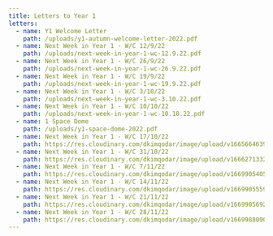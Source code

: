 ```yaml
---
title: Letters to Year 1
letters:
  - name: Y1 Welcome Letter
    path: /uploads/y1-autumn-welcome-letter-2022.pdf
  - name: Next Week in Year 1 - W/C 12/9/22
    path: /uploads/next-week-in-year-1-wc-12.9.22.pdf
  - name: Next Week in Year 1 - W/C 26/9/22
    path: /uploads/next-week-in-year-1-wc-26.9.22.pdf
  - name: Next Week in Year 1 - W/C 19/9/22
    path: /uploads/next-week-in-year-1-wc-19.9.22.pdf
  - name: Next Week in Year 1 - W/C 3/10/22
    path: /uploads/next-week-in-year-1-wc-3.10.22.pdf
  - name: Next Week in Year 1 - W/C 10/10/22
    path: /uploads/next-week-in-year-1-wc-10.10.22.pdf
  - name: 1 Space Dome
    path: /uploads/y1-space-dome-2022.pdf
  - name: Next Week in Year 1 - W/C 17/10/22
    path: https://res.cloudinary.com/dkimqodar/image/upload/v1665664639/letters/y1/Next_Week_in_Year_1_WC_17.10.22_zcxtdz.pdf
  - name: Next Week in Year 1 - W/C 31/10/22
    path: https://res.cloudinary.com/dkimqodar/image/upload/v1666271332/letters/y1/Next_Week_in_Year_1_WC_31.10.22_scmq9z.pdf
  - name: Next Week in Year 1 - W/C 7/11/22
    path: https://res.cloudinary.com/dkimqodar/image/upload/v1669905405/letters/y1/Next_Week_in_Year_1_WC_7.11.22_ktuwuj.pdf
  - name: Next Week in Year 1 - W/C 14/11/22
    path: https://res.cloudinary.com/dkimqodar/image/upload/v1669905559/letters/y1/Next_Week_in_Year_1_WC_14.11.22_gvz9hw.pdf
  - name: Next Week in Year 1 - W/C 21/11/22
    path: https://res.cloudinary.com/dkimqodar/image/upload/v1669905692/letters/y1/Next_Week_in_Year_1_WC_21.11.22_x0nndb.pdf
  - name: Next Week in Year 1 - W/C 28/11/22
    path: https://res.cloudinary.com/dkimqodar/image/upload/v1669988090/letters/y1/Next_Week_in_Year_1_WC_28.11.22_bkjphi.pdf
---
```


